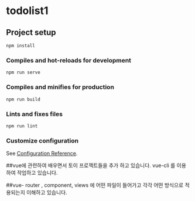 # todolist1

## Project setup
```
npm install
```

### Compiles and hot-reloads for development
```
npm run serve
```

### Compiles and minifies for production
```
npm run build
```

### Lints and fixes files
```
npm run lint
```

### Customize configuration
See [Configuration Reference](https://cli.vuejs.org/config/).


##vue에 관련하여 배우면서 토이 프로젝트들을 추가 하고 있습니다. vue-cli 를 이용하여 작업하고 있습니다.

##vue- router , component, views 에 어떤 파일이 들어가고 각각 어떤 방식으로 적용되는지 이해하고 있습니다.

